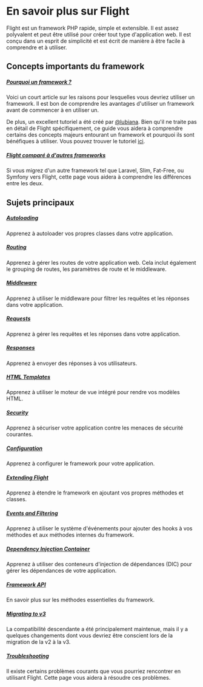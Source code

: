 # En savoir plus sur Flight

Flight est un framework PHP rapide, simple et extensible. Il est assez polyvalent et peut être utilisé pour créer tout type d'application web. 
Il est conçu dans un esprit de simplicité et est écrit de manière à être facile à comprendre et à utiliser.

## Concepts importants du framework

##### [Pourquoi un framework ?](/learn/why-frameworks)

Voici un court article sur les raisons pour lesquelles vous devriez utiliser un framework. Il est bon de comprendre les avantages d'utiliser un framework avant de commencer à en utiliser un.

De plus, un excellent tutoriel a été créé par [@lubiana](https://git.php.fail/lubiana). Bien qu'il ne traite pas en détail de Flight spécifiquement, 
ce guide vous aidera à comprendre certains des concepts majeurs entourant un framework et pourquoi ils sont bénéfiques à utiliser. 
Vous pouvez trouver le tutoriel [ici](https://git.php.fail/lubiana/no-framework-tutorial/src/branch/master/README.md).

##### [Flight comparé à d'autres frameworks](/learn/flight-vs-another-framework)
Si vous migrez d'un autre framework tel que Laravel, Slim, Fat-Free, ou Symfony vers Flight, cette page vous aidera à comprendre les différences entre les deux.

## Sujets principaux

##### [Autoloading](/learn/autoloading)

Apprenez à autoloader vos propres classes dans votre application.

##### [Routing](/learn/routing)

Apprenez à gérer les routes de votre application web. Cela inclut également le grouping de routes, les paramètres de route et le middleware.

##### [Middleware](/learn/middleware)

Apprenez à utiliser le middleware pour filtrer les requêtes et les réponses dans votre application.

##### [Requests](/learn/requests)

Apprenez à gérer les requêtes et les réponses dans votre application.

##### [Responses](/learn/responses)

Apprenez à envoyer des réponses à vos utilisateurs.

##### [HTML Templates](/learn/templates)

Apprenez à utiliser le moteur de vue intégré pour rendre vos modèles HTML.

##### [Security](/learn/security)

Apprenez à sécuriser votre application contre les menaces de sécurité courantes.

##### [Configuration](/learn/configuration)

Apprenez à configurer le framework pour votre application.

##### [Extending Flight](/learn/extending)

Apprenez à étendre le framework en ajoutant vos propres méthodes et classes.

##### [Events and Filtering](/learn/filtering)

Apprenez à utiliser le système d'événements pour ajouter des hooks à vos méthodes et aux méthodes internes du framework.

##### [Dependency Injection Container](/learn/dependency-injection-container)

Apprenez à utiliser des conteneurs d'injection de dépendances (DIC) pour gérer les dépendances de votre application.

##### [Framework API](/learn/api)

En savoir plus sur les méthodes essentielles du framework.

##### [Migrating to v3](/learn/migrating-to-v3)
La compatibilité descendante a été principalement maintenue, mais il y a quelques changements dont vous devriez être conscient lors de la migration de la v2 à la v3.

##### [Troubleshooting](/learn/troubleshooting)
Il existe certains problèmes courants que vous pourriez rencontrer en utilisant Flight. Cette page vous aidera à résoudre ces problèmes.